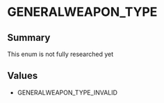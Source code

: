 # GENERALWEAPON_TYPE

## Summary
This enum is not fully researched yet

## Values
* GENERALWEAPON_TYPE_INVALID